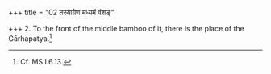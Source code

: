+++
title = "02 तस्याग्रेण मध्यमं वंशङ्"

+++
2. To the front of the middle bamboo of it, there is the place of the Gārhapatya.[^1]


[^1]: Cf. MS I.6.13.
